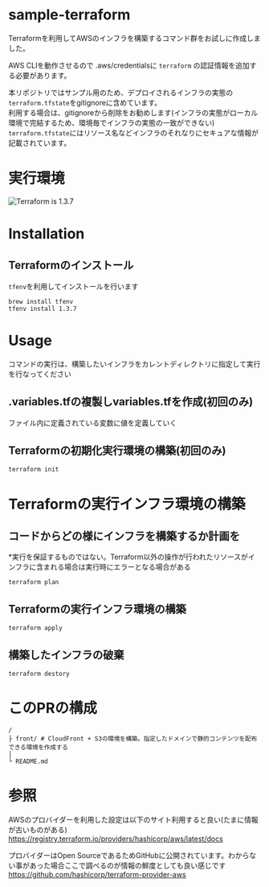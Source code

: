 # sample-terraform
Terraformを利用してAWSのインフラを構築するコマンド群をお試しに作成しました。  

AWS CLIを動作させるので .aws/credentialsに `terraform` の認証情報を追加する必要があります。  

本リポジトリではサンプル用のため、デプロイされるインフラの実態の`terraform.tfstate`をgitignoreに含めています。  
利用する場合は、gitignoreから削除をお勧めします(インフラの実態がローカル環境で完結するため、環境毎でインフラの実態の一致ができない)  
`terraform.tfstate`にはリソース名などインフラのそれなりにセキュアな情報が記載されています。

# 実行環境
![Terraform is 1.3.7](https://img.shields.io/badge/Terraform-1.3.7-blueviolet)

# Installation
## Terraformのインストール
`tfenv`を利用してインストールを行います
```
brew install tfenv
tfenv install 1.3.7
```

# Usage
コマンドの実行は、構築したいインフラをカレントディレクトリに指定して実行を行なってください

## .variables.tfの複製しvariables.tfを作成(初回のみ)
ファイル内に定義されている変数に値を定義していく

## Terraformの初期化実行環境の構築(初回のみ)
```
terraform init
```

# Terraformの実行インフラ環境の構築
## コードからどの様にインフラを構築するか計画を
*実行を保証するものではない。Terraform以外の操作が行われたリソースがインフラに含まれる場合は実行時にエラーとなる場合がある
```
terraform plan
```

## Terraformの実行インフラ環境の構築
```
terraform apply
```

## 構築したインフラの破棄
```
terraform destory
```

# このPRの構成
```
/
├ front/ # CloudFront + S3の環境を構築。指定したドメインで静的コンテンツを配布できる環境を作成する
│
└ README.md
```

# 参照
AWSのプロバイダーを利用した設定は以下のサイト利用すると良い(たまに情報が古いものがある)  
https://registry.terraform.io/providers/hashicorp/aws/latest/docs

プロバイダーはOpen SourceであるためGitHubに公開されています。わからない事があった場合ここで調べるのが情報の鮮度としても良い感じです  
https://github.com/hashicorp/terraform-provider-aws
